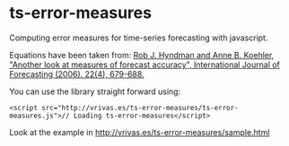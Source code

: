 # ts-error-measures

Computing error measures for time-series forecasting with javascript.

Equations have been taken from: <a href="http://robjhyndman.com/papers/another-look-at-measures-of-forecast-accuracy/">Rob J. Hyndman and Anne B. Koehler, "Another look at measures of forecast accuracy", International Journal of Forecasting (2006). 22(4), 679-688.</a>

You can use the library straight forward using:

    <script src="http://vrivas.es/ts-error-measures/ts-error-measures.js">// Loading ts-error-measures</script>

Look at the example in http://vrivas.es/ts-error-measures/sample.html
